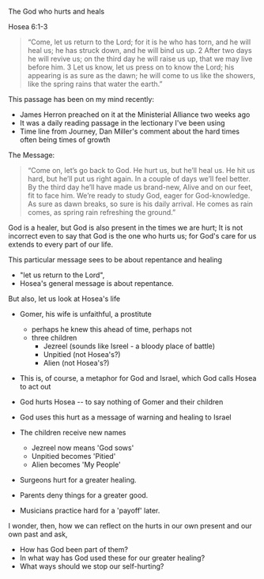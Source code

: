 The God who hurts and heals

Hosea 6:1-3
> “Come, let us return to the Lord; 
> for it is he who has torn, and he will heal us; 
> he has struck down, and he will bind us up. 
> 2 After two days he will revive us; 
> on the third day he will raise us up, 
> that we may live before him. 
> 3 Let us know, let us press on to know the Lord; 
> his appearing is as sure as the dawn; 
> he will come to us like the showers, 
> like the spring rains that water the earth.” 

This passage has been on my mind recently:
- James Herron preached on it at the Ministerial Alliance two weeks ago
- It was a daily reading passage in the lectionary I've been using
- Time line from Journey, Dan Miller's comment about the hard times often being times of growth

The Message:

> “Come on, let’s go back to God. 
>  He hurt us, but he’ll heal us. 
>  He hit us hard, 
>  but he’ll put us right again. 
>  In a couple of days we’ll feel better. 
>  By the third day he’ll have made us brand-new, 
>  Alive and on our feet, 
>  fit to face him. 
>  We’re ready to study God, 
>  eager for God-knowledge. 
>  As sure as dawn breaks, 
>  so sure is his daily arrival. 
>  He comes as rain comes, 
>  as spring rain refreshing the ground.”     
 
God is a healer, but God is also present in the times we are hurt; It is not incorrect even to say that God is the one who hurts us; for God's care for us extends to every part of our life.

This particular message sees to be about repentance and healing 
- "let us return to the Lord", 
- Hosea's general message is about repentance.

But also, let us look at Hosea's life
- Gomer, his wife is unfaithful, a prostitute
  - perhaps he knew this ahead of time, perhaps not
  - three children
    - Jezreel (sounds like Isreel - a bloody place of battle)
    - Unpitied (not Hosea's?)
    - Alien (not Hosea's?)

- This is, of course, a metaphor for God and Israel, which God calls Hosea to act out

- God hurts Hosea -- to say nothing of Gomer and their children 
- God uses this hurt as a message of warning and healing to Israel
- The children receive new names
  - Jezreel now means 'God sows'
  - Unpitied becomes 'Pitied'
  - Alien becomes 'My People'

- Surgeons hurt for a greater healing.
- Parents deny things for a greater good.
- Musicians practice hard for a 'payoff' later.

I wonder, then, how we can reflect on the hurts in our own present and our own past and ask,

- How has God been part of them?
- In what way has God used these for our greater healing?
- What ways should we stop our self-hurting?   



